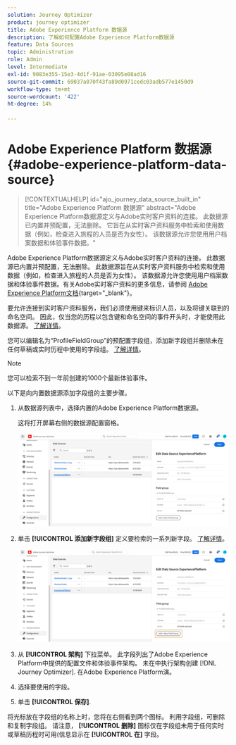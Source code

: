 ```yaml
---
solution: Journey Optimizer
product: journey optimizer
title: Adobe Experience Platform 数据源
description: 了解如何配置Adobe Experience Platform数据源
feature: Data Sources
topic: Administration
role: Admin
level: Intermediate
exl-id: 9083e355-15e3-4d1f-91ae-03095e08ad16
source-git-commit: 69037a070f43fa89d0971cedc03adb577e1450d9
workflow-type: tm+mt
source-wordcount: '422'
ht-degree: 14%

---
```


# Adobe Experience Platform 数据源 {#adobe-experience-platform-data-source}

>[!CONTEXTUALHELP]
>id="ajo_journey_data_source_built_in"
>title="Adobe Experience Platform 数据源"
>abstract="Adobe Experience Platform数据源定义与Adobe实时客户资料的连接。 此数据源已内置并预配置，无法删除。 它旨在从实时客户资料服务中检索和使用数据（例如，检查进入旅程的人员是否为女性）。 该数据源允许您使用用户档案数据和体验事件数据。"

Adobe Experience Platform数据源定义与Adobe实时客户资料的连接。 此数据源已内置并预配置，无法删除。 此数据源旨在从实时客户资料服务中检索和使用数据（例如，检查进入旅程的人员是否为女性）。 该数据源允许您使用用户档案数据和体验事件数据。有关Adobe实时客户资料的更多信息，请参阅 [Adobe Experience Platform文档](https://experienceleague.adobe.com/docs/experience-platform/profile/home.html?lang=zh-Hans){target=&quot;_blank&quot;}。


要允许连接到实时客户资料服务，我们必须使用键来标识人员，以及将键关联到的命名空间。 因此，仅当您的历程以包含键和命名空间的事件开头时，才能使用此数据源。 [了解详情](../building-journeys/journey.md)。

您可以编辑名为“ProfileFieldGroup”的预配置字段组，添加新字段组并删除未在任何草稿或实时历程中使用的字段组。 [了解详情](../datasource/configure-data-sources.md#define-field-groups)。


>[!NOTE]
>
>您可以检索不到一年前创建的1000个最新体验事件。

以下是向内置数据源添加字段组的主要步骤。

1. 从数据源列表中，选择内置的Adobe Experience Platform数据源。

   这将打开屏幕右侧的数据源配置窗格。

   ![](assets/journey23.png)

1. 单击 **[!UICONTROL 添加新字段组]** 定义要检索的一系列新字段。 [了解详情](../datasource/configure-data-sources.md#define-field-groups)。

   ![](assets/journey24.png)

1. 从 **[!UICONTROL 架构]** 下拉菜单。 此字段列出了Adobe Experience Platform中提供的配置文件和体验事件架构。 未在中执行架构创建 [!DNL Journey Optimizer]. 在Adobe Experience Platform演。
1. 选择要使用的字段。
1. 单击 **[!UICONTROL 保存]**.

将光标放在字段组的名称上时，您将在右侧看到两个图标。 利用字段组，可删除和复制字段组。 请注意， **[!UICONTROL 删除]** 图标仅在字段组未用于任何实时或草稿历程时可用(信息显示在 **[!UICONTROL 在]** 字段。
